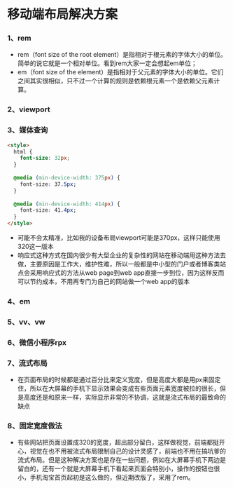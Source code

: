 # 移动端布局解决方案
### 1、rem
* rem（font size of the root element）是指相对于根元素的字体大小的单位。简单的说它就是一个相对单位。看到rem大家一定会想起em单位；<br/>
* em（font size of the element）是指相对于父元素的字体大小的单位。它们之间其实很相似，只不过一个计算的规则是依赖根元素一个是依赖父元素计算。
### 2、viewport
### 3、媒体查询
```html
<style>
  html {
    font-size: 32px;
  }
  
  @media (min-device-width: 375px) {
    font-size: 37.5px;
  }
  
  @media (min-device-width: 414px) {
    font-size: 41.4px;
  }
</style>
```
* 可能不会太精准，比如我的设备布局viewport可能是370px，这样只能使用320这一版本
* 响应式这种方式在国内很少有大型企业的复杂性的网站在移动端用这种方法去做，主要原因是工作大，维护性难，所以一般都是中小型的门户或者博客类站点会采用响应式的方法从web page到web app直接一步到位，因为这样反而可以节约成本，不用再专门为自己的网站做一个web app的版本
### 4、em
### 5、vv、vw
### 6、微信小程序rpx
### 7、流式布局
* 在页面布局的时候都是通过百分比来定义宽度，但是高度大都是用px来固定住，所以在大屏幕的手机下显示效果会变成有些页面元素宽度被拉的很长，但是高度还是和原来一样，实际显示非常的不协调，这就是流式布局的最致命的缺点
### 8、固定宽度做法
* 有些网站把页面设置成320的宽度，超出部分留白，这样做视觉，前端都挺开心，视觉在也不用被流式布局限制自己的设计灵感了，前端也不用在搞坑爹的流式布局。但是这种解决方案也是存在一些问题，例如在大屏幕手机下两边是留白的，还有一个就是大屏幕手机下看起来页面会特别小，操作的按钮也很小，手机淘宝首页起初是这么做的，但近期改版了，采用了rem。
